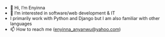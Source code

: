 - 👋 Hi, I’m Enyinna
- 👀 I’m interested in software/web development & IT 
- I primarily work with Python and Django but I am also familiar with other languages
- 📫 How to reach me (enyinna_anyanwu@yahoo.com)

<!---
yinna24/yinna24 is a ✨ special ✨ repository because its `README.md` (this file) appears on your GitHub profile.
You can click the Preview link to take a look at your changes.
--->
